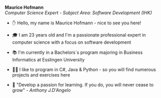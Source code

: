 **Maurice Hofmann** <br>
<i>Computer Science Expert - Subject Area: Software Development (IHK)</i> <br>

- ✋ Hello, my name is Maurice Hofmann - nice to see you here!
- 🎓 I am 23 years old and I'm a passionate professional expert in computer science with a focus on software development
- 📚 I'm currently in a Bachelors´s program majoring in Business Informatics at Esslingen University
- 👨‍💻 I like to program in C#, Java & Python - so you will find numerous projects and exercises here

- 📖 "Develop a passion for learning. If you do, you will never cease to grow" - <i>Anthony J.D'Angelo</i>
